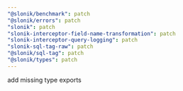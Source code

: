 ```yaml
---
"@slonik/benchmark": patch
"@slonik/errors": patch
"slonik": patch
"slonik-interceptor-field-name-transformation": patch
"slonik-interceptor-query-logging": patch
"slonik-sql-tag-raw": patch
"@slonik/sql-tag": patch
"@slonik/types": patch
---
```


add missing type exports
